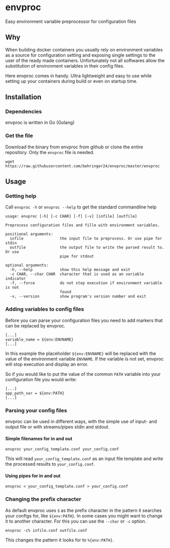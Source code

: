 # envproc
Easy environment variable preprocessor for configuration files

## Why
When building docker containers you usually rely on environment variables as a source for configuration setting and exposing single settings to the user of the ready made containers. Unfortunately not all softwares allow the substitution of environment variables in their config files.

Here envproc comes in handy. Ultra lightweight and easy to use while setting up your containers during build or even on startup time.

## Installation

### Dependencies
envproc is written in Go (Golang)

### Get the file
Download the binary from envproc from github or clone the entire repository. Only the `envproc` file is needed. 

```
wget https://raw.githubusercontent.com/behringer24/envproc/master/envproc
```

## Usage

### Getting help
Call `envproc -h` or `envproc --help` to get the standard commandline help

``` /bin/bash
usage: envproc [-h] [-c CHAR] [-f] [-v] [infile] [outfile]

Preprocess configuration files and fille with environment variables.

positional arguments:
  infile                the input file to preprocess. Or use pipe for stdin
  outfile               the output file to write the parsed result to. Or use
                        pipe for stdout

optional arguments:
  -h, --help            show this help message and exit
  -c CHAR, --char CHAR  character that is used as an variable indicator
  -f, --force           do not stop execution if environment variable is not
                        found
  -v, --version         show program's version number and exit
```

### Adding variables to config files
Before you can parse your configuration files you need to add markers that can be replaced by envproc.

```
[...]
variable_name = ${env:ENVNAME}
[...]
```

In this example the placeholder `${env:ENVNAME}` will be replaced with the value of the environment variable `ENVNAME`. If the variable is not set, envproc will stop execution and display an error.

So if you would like to put the value of the common `PATH` variable into your configuration file you would write:
```
[...]
app_path_var = ${env:PATH}
[...]
```

### Parsing your config files
envproc can be used in different ways, with the simple use of input- and output file or with streams/pipes stdin and stdout.

#### Simple filenames for in and out
```
envproc your_config_template.conf your_config.conf
```

This will read `your_config_template.conf` as an input file template and write the processed results to `your_config.conf`.

#### Using pipes for in and out
```
envproc < your_config_template.conf > your_config.conf
```

### Changing the prefix character
As default envproc uses `$` as the prefix character in the pattern it searches your configs for, like `${env:PATH}`. In some cases you might want to change it to another character. For this you can use the `--char` or `-c` option.

```
envproc -c% infile.conf outfile.conf
```

This changes the pattern it looks for to `%{env:PATH}`.